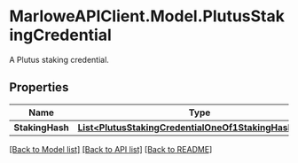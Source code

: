 # MarloweAPIClient.Model.PlutusStakingCredential
A Plutus staking credential.

## Properties

Name | Type | Description | Notes
------------ | ------------- | ------------- | -------------
**StakingHash** | [**List&lt;PlutusStakingCredentialOneOf1StakingHashInner&gt;**](PlutusStakingCredentialOneOf1StakingHashInner.md) |  | 

[[Back to Model list]](../README.md#documentation-for-models) [[Back to API list]](../README.md#documentation-for-api-endpoints) [[Back to README]](../README.md)

